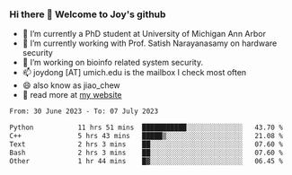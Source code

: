 ### Hi there 👋 Welcome to Joy's github

- 🔭 I’m currently a PhD student at University of Michigan Ann Arbor
- 🌱 I’m currently working with Prof. Satish Narayanasamy on hardware security
- 👯 I’m working on bioinfo related system security. 
- 📫 joydong [AT] umich.edu is the mailbox I check most often
- 😄 also know as jiao_chew
- 💬 read more at [my website](https://joydddd.github.io/)
<!--START_SECTION:waka-->

```txt
From: 30 June 2023 - To: 07 July 2023

Python           11 hrs 51 mins  ███████████░░░░░░░░░░░░░░   43.70 %
C++              5 hrs 43 mins   █████▒░░░░░░░░░░░░░░░░░░░   21.08 %
Text             2 hrs 3 mins    ██░░░░░░░░░░░░░░░░░░░░░░░   07.60 %
Bash             2 hrs 3 mins    ██░░░░░░░░░░░░░░░░░░░░░░░   07.60 %
Other            1 hr 44 mins    █▓░░░░░░░░░░░░░░░░░░░░░░░   06.45 %
```

<!--END_SECTION:waka-->
